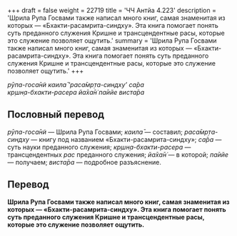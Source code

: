 +++
draft = false
weight = 22719
title = 'ЧЧ Антйа 4.223'
description = 'Шрила Рупа Госвами также написал много книг, самая знаменитая из которых — «Бхакти-расамрита-синдху». Эта книга помогает понять суть преданного служения Кришне и трансцендентные расы, которые это служение позволяет ощутить.'
summary = 'Шрила Рупа Госвами также написал много книг, самая знаменитая из которых — «Бхакти-расамрита-синдху». Эта книга помогает понять суть преданного служения Кришне и трансцендентные расы, которые это служение позволяет ощутить.'
+++

_рӯпа-госа̄н̃и каила̄ ‘раса̄мр̣та-синдху’ са̄ра  
кр̣шн̣а-бхакти-расера йа̄ха̄н̇ па̄ийе виста̄ра_

## Пословный перевод

_рӯпа_\-_госа̄н̃и_ — Шрила Рупа Госвами; _каила̄_ — составил; _раса̄мр̣та_\-_синдху_ — книгу под названием «Бхакти-расамрита-синдху»; _са̄ра_ — суть науки преданного служения; _кр̣шн̣а_\-_бхакти_\-_расера_ — трансцендентных _рас_ преданного служения; _йа̄ха̄н̇_ — в которой; _па̄ийе_ — получаем; _виста̄ра_ — подробное разъяснение.

## Перевод

**Шрила Рупа Госвами также написал много книг, самая знаменитая из которых — «Бхакти-расамрита-синдху». Эта книга помогает понять суть преданного служения Кришне и трансцендентные расы, которые это служение позволяет ощутить.**
